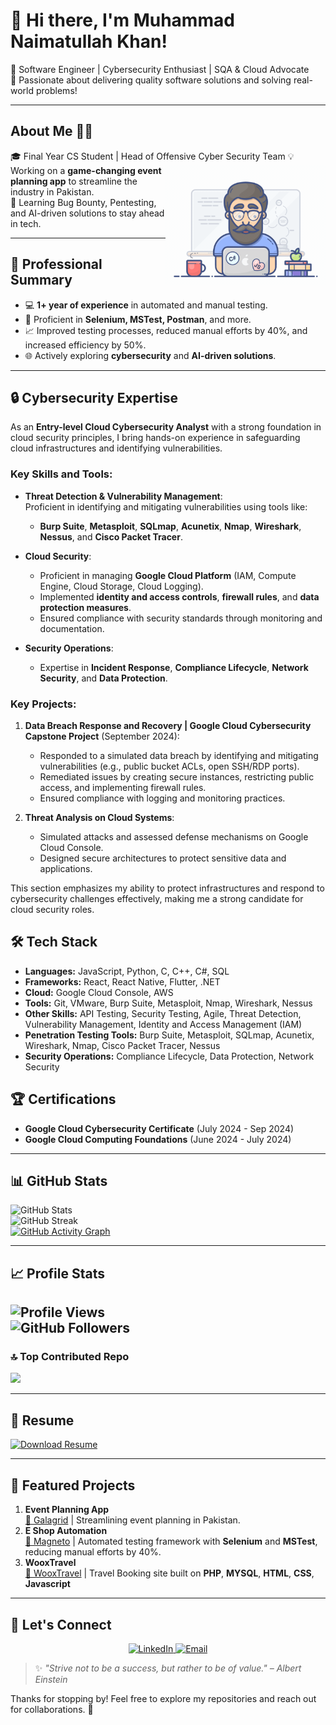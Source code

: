 # 👋 Hi there, I'm Muhammad Naimatullah Khan! 

🚀 Software Engineer | Cybersecurity Enthusiast | SQA & Cloud Advocate  
🌟 Passionate about delivering quality software solutions and solving real-world problems!

---

## About Me 🧑‍💻  
🎓 Final Year CS Student | Head of Offensive Cyber Security Team  <img align="right" style="width:16rem; height:auto" src="https://raw.githubusercontent.com/Elanza-48/Elanza-48/41a4790484e268102dfdab2b7c59d440d3ffafab/resources/img/geek.gif"/>
💡 Working on a **game-changing event planning app** to streamline the industry in Pakistan.  
🎯 Learning Bug Bounty, Pentesting, and AI-driven solutions to stay ahead in tech.

---

## 🌟 Professional Summary  
- 💻 **1+ year of experience** in automated and manual testing.  
- 🔧 Proficient in **Selenium, MSTest, Postman**, and more.  
- 📈 Improved testing processes, reduced manual efforts by 40%, and increased efficiency by 50%.  
- 🌐 Actively exploring **cybersecurity** and **AI-driven solutions**.

---

## 🔒 Cybersecurity Expertise  

As an **Entry-level Cloud Cybersecurity Analyst** with a strong foundation in cloud security principles, I bring hands-on experience in safeguarding cloud infrastructures and identifying vulnerabilities.  

### Key Skills and Tools:
- **Threat Detection & Vulnerability Management**:  
  Proficient in identifying and mitigating vulnerabilities using tools like:  
  - **Burp Suite**, **Metasploit**, **SQLmap**, **Acunetix**, **Nmap**, **Wireshark**, **Nessus**, and **Cisco Packet Tracer**.  

- **Cloud Security**:  
  - Proficient in managing **Google Cloud Platform** (IAM, Compute Engine, Cloud Storage, Cloud Logging).  
  - Implemented **identity and access controls**, **firewall rules**, and **data protection measures**.  
  - Ensured compliance with security standards through monitoring and documentation.  

- **Security Operations**:  
  - Expertise in **Incident Response**, **Compliance Lifecycle**, **Network Security**, and **Data Protection**.  

### Key Projects:  
1. **Data Breach Response and Recovery | Google Cloud Cybersecurity Capstone Project** (September 2024):  
   - Responded to a simulated data breach by identifying and mitigating vulnerabilities (e.g., public bucket ACLs, open SSH/RDP ports).  
   - Remediated issues by creating secure instances, restricting public access, and implementing firewall rules.  
   - Ensured compliance with logging and monitoring practices.  

2. **Threat Analysis on Cloud Systems**:  
   - Simulated attacks and assessed defense mechanisms on Google Cloud Console.  
   - Designed secure architectures to protect sensitive data and applications.  

This section emphasizes my ability to protect infrastructures and respond to cybersecurity challenges effectively, making me a strong candidate for cloud security roles.  


## 🛠️ Tech Stack  
- **Languages:** JavaScript, Python, C, C++, C#, SQL  
- **Frameworks:** React, React Native, Flutter, .NET  
- **Cloud:** Google Cloud Console, AWS  
- **Tools:** Git, VMware, Burp Suite, Metasploit, Nmap, Wireshark, Nessus  
- **Other Skills:** API Testing, Security Testing, Agile, Threat Detection, Vulnerability Management, Identity and Access Management (IAM)  
- **Penetration Testing Tools:** Burp Suite, Metasploit, SQLmap, Acunetix, Wireshark, Nmap, Cisco Packet Tracer, Nessus  
- **Security Operations:** Compliance Lifecycle, Data Protection, Network Security  


## 🏆 Certifications  
- **Google Cloud Cybersecurity Certificate** (July 2024 - Sep 2024)  
- **Google Cloud Computing Foundations** (June 2024 - July 2024)

---

## 📊 GitHub Stats  
![GitHub Stats](https://github-readme-stats.vercel.app/api?username=Cyber-Naimo&show_icons=true&theme=radical)  
![GitHub Streak](https://streak-stats.demolab.com/?user=Cyber-Naimo)  
[![GitHub Activity Graph](https://github-readme-activity-graph.cyclic.app/graph?username=Cyber-Naimp&theme=react-dark)](https://github.com/ashutosh00710/github-readme-activity-graph)


---

## 📈 Profile Stats  
![Profile Views](https://komarev.com/ghpvc/?username=Cyber-Naimo&color=blue)  
![GitHub Followers](https://img.shields.io/github/followers/Cyber-Naimo?style=social)  
---

### 🔝 Top Contributed Repo
![](https://github-contributor-stats.vercel.app/api?username=Cyber-Naimo&limit=5&theme=tokyonight&combine_all_yearly_contributions=true)

--- 

## 📄 Resume  
[![Download Resume](https://img.shields.io/badge/Download-Resume-blue?style=flat-square)](https://github.com/Cyber-Naimo/Cyber-Naimo/blob/main/Muhammad_Naimatullah_Khan_SQA.pdf)  

---
## 🌟 Featured Projects  
1. **Event Planning App**  
   [🔗 Galagrid](https://github.com/Cyber-Naimo/Galagrid) | Streamlining event planning in Pakistan.  
2. **E Shop Automation**  
   [🔗 Magneto](https://github.com/Cyber-Naimo/Magneto) | Automated testing framework with **Selenium** and **MSTest**, reducing manual efforts by 40%.  
3. **WooxTravel**  
   [🔗 WooxTravel](https://github.com/Cyber-Naimo/WooxTravel) | Travel Booking site built on **PHP**, **MYSQL**, **HTML**, **CSS**, **Javascript**  

---

## 🤝 Let's Connect  

<p align="center">
  <a href="https://www.linkedin.com/in/muhammad-naimatullah-khan/">
    <img src="https://img.shields.io/badge/-LinkedIn-blue?style=flat-square&logo=linkedin&logoColor=white" alt="LinkedIn">
  </a>
  <a href="mailto:muhammadnaimatullahkhan99@gmail.com">
    <img src="https://img.shields.io/badge/-Email-red?style=flat-square&logo=gmail&logoColor=white" alt="Email">
  </a>
</p>

> ✨ *"Strive not to be a success, but rather to be of value." – Albert Einstein*  

Thanks for stopping by! Feel free to explore my repositories and reach out for collaborations. 🚀
